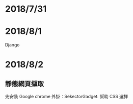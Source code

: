 # 2018/7/31


# 2018/8/1

Django


# 2018/8/2

## 靜態網頁擷取

先安裝 Google chrome 外掛：SekectorGadget: 幫助 CSS 選擇

